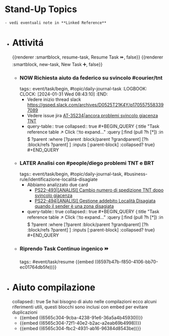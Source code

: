 # Stand-Up Topics
	- vedi eventuali note in **Linked Reference**
- # Attivitá
  {{renderer :smartblock, resume-task, Resume Task ⏩️, false}} {{renderer :smartblock, new-task, New Task ➕, false}}
	- ### NOW Richiesta aiuto da federico su svincolo #courier/tnt
	  tags:: event/task/begin, #topic/daily-journal-task
	  :LOGBOOK:
	  CLOCK: [2024-01-31 Wed 08:43:10]
	  :END:
		- Vedere inizio thread slack https://gsped.slack.com/archives/D0525T21K4Y/p1705575583397089
		- Vedere issue jira [AT-35234|ancora problemi svincolo giacenza TNT ](https://gsped.atlassian.net/browse/AT-35234)
		- query-table:: true
		  collapsed:: true
		  #+BEGIN_QUERY
		  {:title "Task reference table ↗️ Click 🖱️to expand..." :query [:find (pull ?h [*])
		      :in $ ?parent
		      :where
		      [?parent :block/parent ?grandparent]
		      [?h :block/refs ?parent]
		  ]
		  :inputs [:parent-block]
		  :collapsed? true}
		  #+END_QUERY
	- ### LATER Analisi con #people/diego problemi TNT e BRT
	  tags:: event/task/begin, #topic/daily-journal-task, #business-rule/identificazione-localitá-disagiate
		- Abbiamo analizzato due card
			- [PS22-493|[ANALISI] Cambio numero di spedizione TNT dopo svincolo giacenza](https://gsped.atlassian.net/browse/PS22-493)
			- [PS22-494|[ANALISI] Gestione addebito Località Disagiata quando il sender è una zona disagiata](https://gsped.atlassian.net/browse/PS22-494)
		- query-table:: true
		  collapsed:: true
		  #+BEGIN_QUERY
		  {:title "Task reference table ↗️ Click 🖱️to expand..." :query [:find (pull ?h [*])
		      :in $ ?parent
		      :where
		      [?parent :block/parent ?grandparent]
		      [?h :block/refs ?parent]
		  ]
		  :inputs [:parent-block]
		  :collapsed? true}
		  #+END_QUERY
	- ### Riprendo Task Continuo ingenico ⏩️
	  tags:: #event/task/resume
	  {{embed ((6597b47b-f850-4106-bb70-ec01764db5fe))}}
- # Aiuto compilazione
  collapsed:: true
  Se hai bisogno di aiuto nelle compilazioni ecco alcuni riferimenti utili, questi blocchi sono inclusi con embed per evitare duplicazioni
	- {{embed ((6565c304-9cba-4238-91e6-36a5a4b45930))}}
	- {{embed ((6565c304-72f1-40e2-b2ac-a2eab69b4998))}}
	- {{embed ((6565c304-fbc2-4931-ab16-96384d8543be))}}